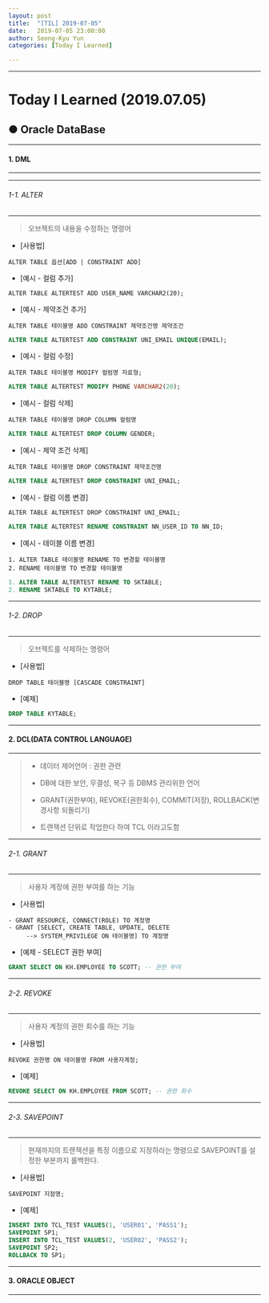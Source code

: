 ```yaml
---
layout: post
title:  "[TIL] 2019-07-05"
date:   2019-07-05 23:00:00
author: Seong-Kyu Yun
categories: [Today I Learned]

---
```


---
 # Today I Learned (2019.07.05)





## ● Oracle DataBase

---

#### 1. DML

---

---

###### 1-1. ALTER

---

> 오브젝트의 내용을 수정하는 명령어

- [사용법]
```mysql
ALTER TABLE 옵션[ADD | CONSTRAINT ADD]
```

- [예시 - 컬럼 추가]

```mysql
ALTER TABLE ALTERTEST ADD USER_NAME VARCHAR2(20);
```

- [예시 - 제약조건 추가]
```code
ALTER TABLE 테이블명 ADD CONSTRAINT 제약조건명 제약조건
```
```sql
ALTER TABLE ALTERTEST ADD CONSTRAINT UNI_EMAIL UNIQUE(EMAIL);
```

- [예시 - 컬럼 수정]

```code
ALTER TABLE 테이블명 MODIFY 컬럼명 자료형;
```

```sql
ALTER TABLE ALTERTEST MODIFY PHONE VARCHAR2(20);
```

- [예시 - 컬럼 삭제]

```code
ALTER TABLE 테이블명 DROP COLUMN 컬럼명
```

```sql
ALTER TABLE ALTERTEST DROP COLUMN GENDER;
```

- [예시 - 제약 조건 삭제]

```code
ALTER TABLE 테이블명 DROP CONSTRAINT 제약조건명
```

```sql
ALTER TABLE ALTERTEST DROP CONSTRAINT UNI_EMAIL;
```

- [예시 - 컬럼 이름 변경]

```code
ALTER TABLE ALTERTEST DROP CONSTRAINT UNI_EMAIL;
```

```sql
ALTER TABLE ALTERTEST RENAME CONSTRAINT NN_USER_ID TO NN_ID;
```

- [예시 - 테이블 이름 변경]

```code
1. ALTER TABLE 테이블명 RENAME TO 변경할 테이블명
2. RENAME 테이블명 TO 변경할 테이블명
```

```sql
1. ALTER TABLE ALTERTEST RENAME TO SKTABLE;
2. RENAME SKTABLE TO KYTABLE;
```

---

###### 1-2. DROP

---

> 오브젝트를 삭제하는 명령어

- [사용법]

```code
DROP TABLE 테이블명 [CASCADE CONSTRAINT]
```

- [예제]

```sql
DROP TABLE KYTABLE;
```

---

#### 2. DCL(DATA CONTROL LANGUAGE)

---

> - 데이터 제어언어 : 권한 관련
>
> -  DB에 대한 보안, 무결성, 복구 등 DBMS 관리위한 언어
>
> -  GRANT(권한부여), REVOKE(권한회수), COMMIT(저장),
> ROLLBACK(변경사항 되돌리기)
>
>- 트랜잭션 단위로 작업한다 하여 TCL 이라고도함



---

###### 2-1. GRANT

---

> 사용자 계정에 권한 부여를 하는 기능
- [사용법]
```CODE
- GRANT RESOURCE, CONNECT(ROLE) TO 계정명
- GRANT [SELECT, CREATE TABLE, UPDATE, DELETE
     --> SYSTEM_PRIVILEGE ON 테이블명] TO 계정명
```

- [예제 - SELECT 권한 부여]

```sql
GRANT SELECT ON KH.EMPLOYEE TO SCOTT; -- 권한 부여
```

---

###### 2-2. REVOKE

---

> 사용자 계정의 권한 회수를 하는 기능

- [사용법]

```code
REVOKE 권한명 ON 테이블명 FROM 사용자계정;
```

- [예제]

```sql
REVOKE SELECT ON KH.EMPLOYEE FROM SCOTT; -- 권한 회수
```

---

###### 2-3. SAVEPOINT

---

> 현재까지의 트랜잭션을 특정 이름으로 지정하라는 명령으로 
> SAVEPOINT를 설정한 부분까지 롤백한다.

- [사용법]

```CODE
SAVEPOINT 지점명;
```

- [예제]

```sql
INSERT INTO TCL_TEST VALUES(1, 'USER01', 'PASS1');
SAVEPOINT SP1;
INSERT INTO TCL_TEST VALUES(2, 'USER02', 'PASS2');
SAVEPOINT SP2;
ROLLBACK TO SP1;
```

---

#### 3. ORACLE OBJECT

---